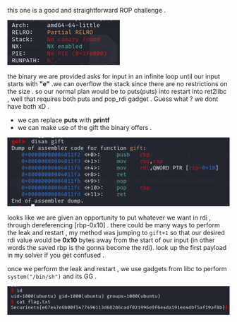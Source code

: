 this one is a good and straightforward ROP challenge .

![img](../imgs/3-checksec.png)


the binary we are provided asks for input in an infinite loop until our input starts with **"e"** .we can overflow the stack since there are no restrictions on the size . so our normal plan would be to puts(puts) into restart into ret2libc , well that requires both puts and pop_rdi gadget . Guess what ? we dont have both xD . 

* we can replace **puts** with **printf**
* we can make use of the gift the binary offers . 

![gift](../imgs/3-gift.png)

looks like we are given an opportunity to put whatever we want in rdi , through dereferencing [rbp-0x10] . there could be many ways to perform the leak and restart , my method was jumping to ```gift+1``` so that our desired rdi value would be **0x10** bytes away from the start of our input (in other words the saved rbp is the gonna become the rdi). look up the first payload in my solver if you get confused . 

once we perform the leak and restart , we use gadgets from libc to perform ```system("/bin/sh")``` and its GG . 

![flag](../imgs/3-flag.png)





